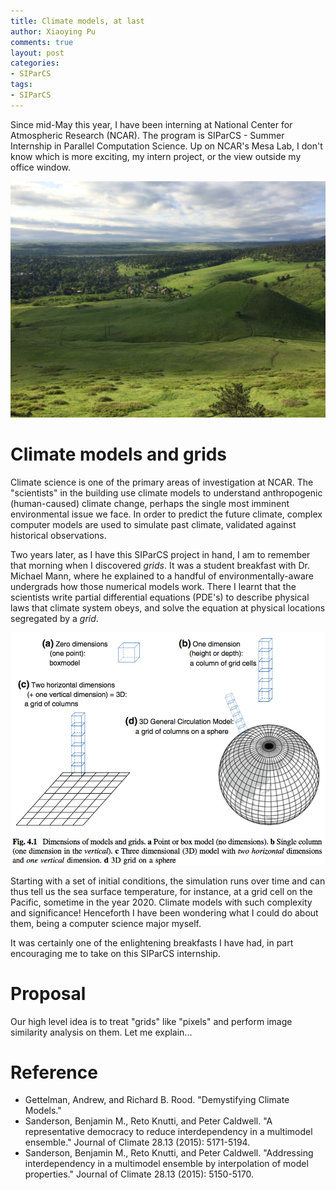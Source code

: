 ```yaml
---
title: Climate models, at last
author: Xiaoying Pu
comments: true
layout: post
categories: 
- SIParCS
tags:
- SIParCS
---
```


Since mid-May this year, I have been interning at National Center for Atmospheric Research (NCAR). The program is SIParCS - Summer Internship in Parallel Computation Science. Up on NCAR's Mesa Lab, I don't know which is more exciting, my intern project, or the view outside my office window.

![The view from my office tower](https://raw.githubusercontent.com/xiaoyingpu/xiaoyingpu.github.io/master/_media/siparcs/IMG_0291.JPG)

# Climate models and grids

Climate science is one of the primary areas of investigation at NCAR.
The "scientists" in the building use climate models to understand anthropogenic (human-caused) climate change, perhaps the single most imminent environmental issue we face.
In order to predict the future climate, complex computer models are used to simulate past climate, validated against historical observations.



<!--![Like a fan
girl](https://lh3.googleusercontent.com/Fm5n75ZE6x5n1pupQHJ5_S7HcIT0CKJ1LGlBjNDmTK9YSExNpMxVDOCrWqo_7rnqZUgh-GhI_I1mhCH_UX33Ux30Zdajt3T-Le9r2kerI3KkJjojWYdbKuE65rYes7pjzDCPw3iik1_xn3w8_1E-PeEu3y_W1Y1s9jeSLVM9ufdLbIPo68iPDo2fHuCzcG8qwZv9RF_rF2CSkpS76k_V_5K9w0FlO_2Gj6vdPHlOTEsOYdbMoCBu_hQkq4jf1VpqExcpnKNHeTTAsa5TUAvZC8SnUPjkdTCaHS6AotxnsfeezsMNo2KPVEYeKH4HFCtUMdOvdS-mH8k3rvY0uiZ86D8OMOZHM1_QwfeZtzrOilLYBbwZffy0q70tJFsCSf5CPW3CPSrQ0lZa5gVs7d84RVlacX9nw57PVCV2kS0Yz_QU8_g1Py87XMuy2l54eokwusjB7XbHDv4AAv79ujNzS-EftfkGAURjRplgS7iZ4bp9aR7JEV9fRVgS7MIsetv7-1HAum_P7TNakMk6XzLj4jXRMgaG8eR_FGXUgeNaL8D848u70vhACu1JHjOcSTpaw191ijx5eQjPRqYcsoidNB27kdXQ57vM=w1058-h793-no)
-->


Two years later, as I have this SIParCS project in hand, I am to remember that morning when I discovered _grids_. It was a student breakfast with Dr. Michael Mann, where he explained to a handful of environmentally-aware undergrads how those numerical models work. There I learnt that the scientists write partial differential equations (PDE's) to describe physical laws that climate system obeys, and solve the equation at physical locations segregated by a _grid_. 

![](https://raw.githubusercontent.com/xiaoyingpu/xiaoyingpu.github.io/master/_media/siparcs/Gettelman%2C%20Rood%20-%20Unknown%20-%20Demystifying%20Climate%20Models.pdf%20(page%2055%20of%20282).png)

Starting with a set of initial conditions, the simulation runs over time and can thus tell us the sea surface temperature, for instance, at a grid cell on the Pacific, sometime in the year 2020. Climate models with such complexity and significance! Henceforth I have been wondering what I could do about them, being a computer science major myself. 

It was certainly one of the enlightening breakfasts I have had, in part encouraging me to take on this SIParCS internship.



# Proposal

Our high level idea is to treat "grids" like "pixels" and perform image similarity analysis on them. Let me explain...


<!-- ![CVDP SST Mean](http://webext.cgd.ucar.edu/Multi-Case/CVDP_ex/CESM-CAM5-BGC-LE_1920-2014/sst.mean.ann.png)
-->


Reference
=========

- Gettelman, Andrew, and Richard B. Rood. "Demystifying Climate Models."
- Sanderson, Benjamin M., Reto Knutti, and Peter Caldwell. "A representative democracy to reduce interdependency in a multimodel ensemble." Journal of Climate 28.13 (2015): 5171-5194.
- Sanderson, Benjamin M., Reto Knutti, and Peter Caldwell. "Addressing interdependency in a multimodel ensemble by interpolation of model properties." Journal of Climate 28.13 (2015): 5150-5170.
